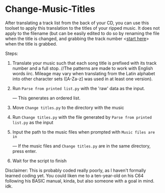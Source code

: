 # Change-Music-Titles
After translating a track list from the back of your CD, you can use this toolset to apply this translation to the titles of your ripped music. It does not apply to the filename (but can be easily edited to do so by renaming the file when the title is changed, and grabbing the track number <[start here](https://mutagen.readthedocs.io/en/latest/api/id3.html#mutagen.easyid3.EasyID3)> when the title is grabbed.

Steps:
1. Translate your music such that each song title is prefixed with its track number and a full stop. //The patterns are made to work with English words iirc. Mileage may vary when translating from the Latin alphabet into other character sets ([A-Za-z] was used in at least one version).
2. Run `Parse from printed list.py` with the 'raw' data as the input.

   — This generates an ordered list.
4. Move `Change titles.py` to the directory with the music
5. Run `Change titles.py` with the file generated by `Parse from printed list.py` as the input
6. Input the path to the music files when prompted with `Music files are in `

   — If the music files and `Change titles.py` are in the same directory, press enter.
7. Wait for the script to finish

Disclaimer:
This is probably coded really poorly, as I haven't formally learned coding yet. You could liken me to a ten-year-old on his C64 following his BASIC manual, kinda, but also someone with a goal in mind. idk.
